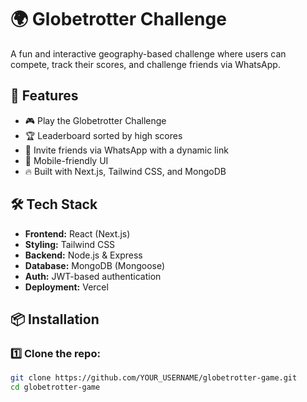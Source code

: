 # 🌍 Globetrotter Challenge

A fun and interactive geography-based challenge where users can compete, track their scores, and challenge friends via WhatsApp.

## 🚀 Features
- 🎮 Play the Globetrotter Challenge
- 🏆 Leaderboard sorted by high scores
- 🔗 Invite friends via WhatsApp with a dynamic link
- 📱 Mobile-friendly UI
- 🔥 Built with Next.js, Tailwind CSS, and MongoDB

## 🛠️ Tech Stack
- **Frontend:** React (Next.js)
- **Styling:** Tailwind CSS
- **Backend:** Node.js & Express
- **Database:** MongoDB (Mongoose)
- **Auth:** JWT-based authentication
- **Deployment:** Vercel

## 📦 Installation

### 1️⃣ Clone the repo:
```sh
git clone https://github.com/YOUR_USERNAME/globetrotter-game.git
cd globetrotter-game
